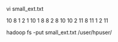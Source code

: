 vi small_ext.txt

10      8
1       2
1       10
1       8
8       2
8       10
10      2
11      8
11      1
2       11

hadoop fs -put small_ext.txt /user/hpuser/
